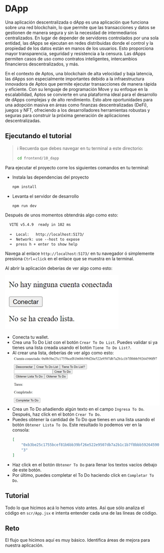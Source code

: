 # DApp

Una aplicación descentralizada o dApp es una aplicación que funciona sobre una red blockchain, lo que permite que las transacciones y datos se gestionen de manera segura y sin la necesidad de intermediarios centralizados. En lugar de depender de servidores controlados por una sola entidad, las dApps se ejecutan en redes distribuidas donde el control y la propiedad de los datos están en manos de los usuarios. Esto proporciona mayor transparencia, seguridad y resistencia a la censura. Las dApps permiten casos de uso como contratos inteligentes, intercambios financieros descentralizados, y más.

En el contexto de Aptos, una blockchain de alta velocidad y baja latencia, las dApps son especialmente importantes debido a la infraestructura innovadora de Aptos que permite ejecutar transacciones de manera rápida y eficiente. Con su lenguaje de programación Move y su enfoque en la escalabilidad, Aptos se convierte en una plataforma ideal para el desarrollo de dApps complejas y de alto rendimiento. Esto abre oportunidades para una adopción masiva en áreas como finanzas descentralizadas (DeFi), juegos y NFT, ofreciendo a los desarrolladores herramientas robustas y seguras para construir la próxima generación de aplicaciones descentralizadas.

## Ejecutando el tutorial

> :information_source: Recuerda que debes navegar en tu terminal a este directorio:
>```sh
>cd frontend/10_dapp
>```

Para ejecutar el proyecto corre los siguientes comandos en tu terminal:

* Instala las dependencias del proyecto
    ```sh
    npm install
    ```
* Levanta el servidor de desarrollo
    ```sh
    npm run dev
    ```

Después de unos momentos obtendrás algo como esto:
```
  VITE v5.4.9  ready in 102 ms

  ➜  Local:   http://localhost:5173/
  ➜  Network: use --host to expose
  ➜  press h + enter to show help
```

Navega al enlace `http://localhost:5173/` en tu navegador ó simplemente presiona `Ctrl`+`click` en el enlace que se muestra en la terminal.

Al abrir la aplicación deberías de ver algo como esto:

![fr20](../../recursos/frontend/fr20.jpg)

* Conecta tu wallet.
* Crea una To Do List con el botón `Crear To Do List`. Puedes validar si ya tienes una lista creada usando el botón `Tiene To Do List?`.
* Al crear una lista, deberías de ver algo como esto:
![fr21](../../recursos/frontend/fr21.jpg)
* Crea un To Do añadiendo algún texto en el campo `Ingresa To Do`. Después, haz click en el botón `Crear To Do`.
* Puedes obtener la cantidad de To Do que tienes en una lista usando el botón `Obtener Lista To Do`. Este resultado lo podemos ver en la consola:
    ```json
    [
        "0xb3be25c1755bcef81b6bb39bf26e522e9507db7a2b1c1b7f8bbb59264590f97",
        "3"
    ]
    ```
* Haz click en el botón `Obtener To Do` para llenar los textos vacíos debajo de este botón.
* Por último, puedes completar el To Do haciendo click en `Completar To Do`.

## Tutorial

Todo lo que hicimos acá lo hemos visto antes. Así que sólo analiza el código en `scr/App.jsx` e intenta entender cada una de las líneas de código.

## Reto

El flujo que hicimos aquí es muy básico. Identifica áreas de mejora para nuestra aplicación.